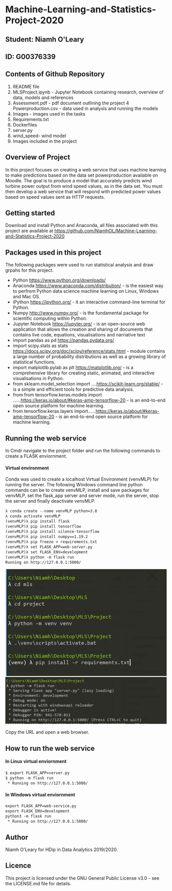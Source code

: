 # Machine-Learning-and-Statistics-Project-2020

## Student: Niamh O'Leary
## ID: G00376339

## Contents of Github Repository
1. README file
2. MLSProject.ipynb - Jupyter Notebook containing research, overview of data, models and references
3. Assessment.pdf - pdf document outlining the project
4  Powerproduction.csv - data used in analysis and running the models
5. Images -  images used in the tasks
6. Requirements.txt
7. Dockerfiles
8. server.py 
9. wind_speed- wind model
10. Images included in the project

## Overview of Project

In this project focuses on creating a web service that uses machine learning to make predictions based on the data set powerproduction available on Moodle. The goal is to
produce a model that accurately predicts wind turbine power output from wind speed values, as in the data set. You must then develop a web service that will respond with
predicted power values based on speed values sent as HTTP requests. 

## Getting started
Download and install Python and Anaconda, all files associated with this project are available at https://github.com/NiamhOL/Machine-Learning-and-Statistics-Project-2020

## Packages used in this project

The following packages were used to run statistical analysis and draw grpahs for this project.

* Python https://www.python.org/downloads/
* Anaconda https://www.anaconda.com/distribution/ - is the easiest way to perfrom Python data science machine learning on Linux, Windows and Mac OS.
* iPython https://ipython.org/ - it an interactive command-line terminal for Python.
* Numpy http://www.numpy.org/ - is the fundamental package for scientific computing within Python.
* Jupyter Notebook https://jupyter.org/ - is an open-source web application that allows the creation and sharing of documents that contains live code, equations, visualisations    and narriative text
* import pandas as pd https://pandas.pydata.org/
* import scipy.stats as stats https://docs.scipy.org/doc/scipy/reference/stats.html - module contains a large number of probability distributions as well as a growing library of statistical functions.
* import matplotlib.pylab as plt https://matplotlib.org/ - is a comprehensive library for creating static, animated, and interactive visualisations in Python.
* from sklearn.model_selection import ....https://scikit-learn.org/stable/ - is a simple and efficient tools for predictive data analysis.
* from from tensorflow.keras.models import ......https://keras.io/about/#keras-amp-tensorflow-20 -  is an end-to-end open source platform for machine learning.
* from tensorflow.keras.layers import......https://keras.io/about/#keras-amp-tensorflow-20 -  is an end-to-end open source platform for machine learning.

## Running the web service

In Cmdr navigate to the project folder and run the following commands to create a FLASK enviornment.

#### Virtual environment
Conda was used to create a localhost Virtual Environment (venvMLP) for running the server. The following Windows command line python commands can be to create venvMLP, install and save packages for venvMLP, set the flask_app server and server mode, run the server, stop the server and finally deactivate venvMLP.
```
λ conda create --name venvMLP python=3.8
λ conda activate venvMLP
(venvMLP)λ pip install flask
(venvMLP)λ pip install tensorflow
(venvMLP)λ pip install silence-tensorflow
(venvMLP)λ pip install numpy==1.19.2
(venvMLP)λ pip freeze > requirements.txt
(venvMLP)λ set FLASK_APP=web-server.py
(venvMLP)λ set FLASK_ENV=development
(venvMLP)λ python -m flask run
Running on http://127.0.0.1:5000/
```

![image](https://raw.githubusercontent.com/NiamhOL/Machine-Learning-and-Statistics-Project-2020/main/Capture.PNG)
![image](https://raw.githubusercontent.com/NiamhOL/Machine-Learning-and-Statistics-Project-2020/main/flask2.png)

Copy the URL and open a web browser. 

## How to run the web service
#### In Linux virtual enviornment
```
$ export FLASK_APP=server.py
$ python -m flask run
 * Running on http://127.0.0.1:5000/
```

#### In Windows virtual enviornment
```
export FLASK_APP=web-service.py
export FLASK_ENV=development
python3 -m flask run
 * Running on http://127.0.0.1:5000/
```

## Author
Niamh O'Leary for HDip in Data Analytics 2019/2020.

## Licence
This project is licensed under the GNU General Public License v3.0 - see the LICENSE.md file for details.

